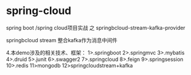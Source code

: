 # spring-cloud

spring boot /spring cloud项目实战 之 springbcloud-stream-kafka-provider

springbcloud stream 整合kafka作为消息中间件

4.本demo涉及的相关技术、框架：
1>.springboot
2>.springmvc
3>.mybatis
4>.druid
5>.junit
6>.swagger2
7>.springcloud
8>.feign
9>.springsession
10>.redis
11>mongodb
12>springcloudstream+kafka